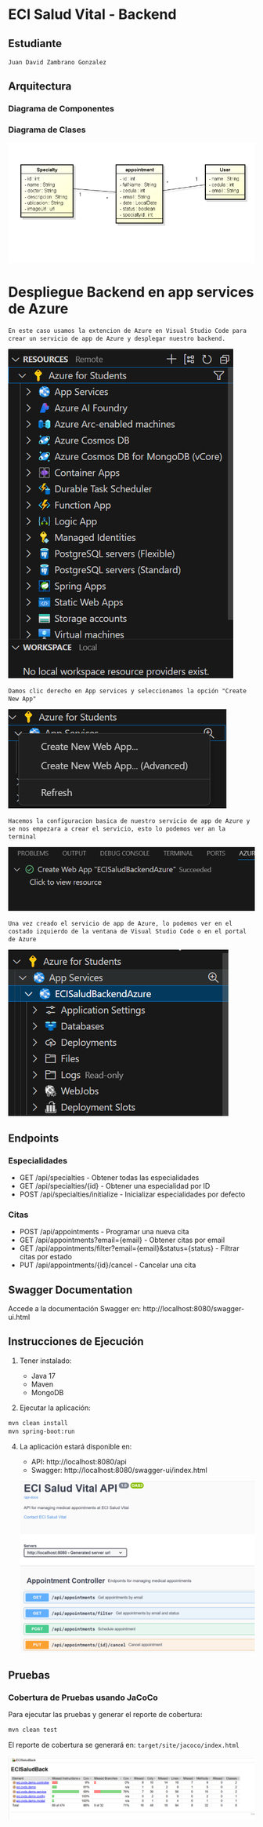# ECI Salud Vital - Backend

## Estudiante
    Juan David Zambrano Gonzalez


## Arquitectura

### Diagrama de Componentes


### Diagrama de Clases


![alt text](image.png)


# Despliegue Backend en app services de Azure

    En este caso usamos la extencion de Azure en Visual Studio Code para crear un servicio de app de Azure y desplegar nuestro backend.

![alt text](image-3.png)

    Damos clic derecho en App services y seleccionamos la opción "Create New App"
![alt text](image-4.png)

    Hacemos la configuracion basica de nuestro servicio de app de Azure y se nos empezara a crear el servicio, esto lo podemos ver an la terminal
![alt text](image-5.png)    

    Una vez creado el servicio de app de Azure, lo podemos ver en el costado izquierdo de la ventana de Visual Studio Code o en el portal de Azure
![alt text](image-6.png)   
  


## Endpoints

### Especialidades
- GET /api/specialties - Obtener todas las especialidades
- GET /api/specialties/{id} - Obtener una especialidad por ID
- POST /api/specialties/initialize - Inicializar especialidades por defecto

### Citas
- POST /api/appointments - Programar una nueva cita
- GET /api/appointments?email={email} - Obtener citas por email
- GET /api/appointments/filter?email={email}&status={status} - Filtrar citas por estado
- PUT /api/appointments/{id}/cancel - Cancelar una cita

## Swagger Documentation
Accede a la documentación Swagger en: http://localhost:8080/swagger-ui.html

## Instrucciones de Ejecución

1. Tener instalado:
   - Java 17
   - Maven
   - MongoDB


2. Ejecutar la aplicación:
```bash
mvn clean install
mvn spring-boot:run
```

4. La aplicación estará disponible en:
   - API: http://localhost:8080/api
   - Swagger: http://localhost:8080/swagger-ui/index.html

    ![alt text](image-1.png)

## Pruebas

### Cobertura de Pruebas usando JaCoCo


Para ejecutar las pruebas y generar el reporte de cobertura:
```bash
mvn clean test
```

El reporte de cobertura se generará en: `target/site/jacoco/index.html`

![alt text](image-2.png)


